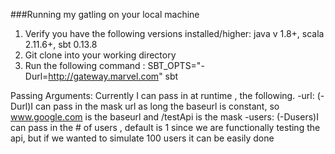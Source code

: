 ###Running my gatling on your local machine


1) Verify you have the following versions installed/higher: java v 1.8+, scala 2.11.6+, sbt 0.13.8
2) Git clone into your working directory
3) Run the following command : SBT_OPTS="-Durl=http://gateway.marvel.com" sbt


Passing Arguments:
Currently I can pass in at runtime , the following.
-url: (-Durl)I can pass in the mask url as long the baseurl is constant, so www.google.com is the baseurl and /testApi is the mask
-users: (-Dusers)I can pass in the # of users , default is 1 since we are functionally testing the api, but if we wanted to simulate 100 users it can be easily done

